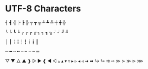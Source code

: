 # UTF-8 Characters

┤ ┫ ╣ ├ ┣ ╠ ┬ ┳ ╦ ┴ ┻ ╩ ┼ ╋ ╬

╰ └ ┗ ╚ ╭ ┌ ┏ ╔ ╮ ┐ ┓ ╗ ╯ ┘ ┛ ╝

│ ┃ ╎ ╏ ┆ ┇ ┊ ┋ ║

─ ━ ╌ ╍ ┄ ┅ ┈ ┉ ═

▽ ▼  △ ▲  ❱ ▷ ▶  ❰ ◀ ◁  ▵ ▴  ▾ ▿  ▸ ▹  ◂ ◃  ➜ ➡ ↪  ↳  ⇉  ⇨  ≫  ≻  ≫  ⊳  ⋙
